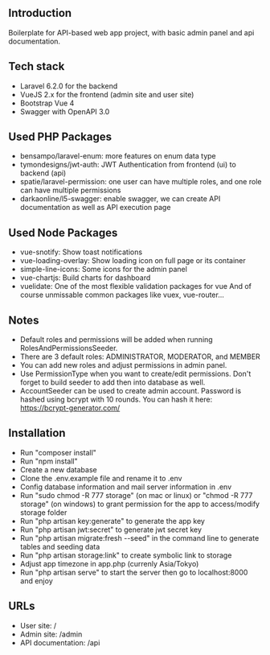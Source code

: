 ## Introduction
Boilerplate for API-based web app project, with basic admin panel and api documentation.

## Tech stack
- Laravel 6.2.0 for the backend
- VueJS 2.x for the frontend (admin site and user site)
- Bootstrap Vue 4
- Swagger with OpenAPI 3.0

## Used PHP Packages
- bensampo/laravel-enum: more features on enum data type
- tymondesigns/jwt-auth: JWT Authentication from frontend (ui) to backend (api)
- spatie/laravel-permission: one user can have multiple roles, and one role can have multiple permissions
- darkaonline/l5-swagger: enable swagger, we can create API documentation as well as API execution page

## Used Node Packages
- vue-snotify: Show toast notifications
- vue-loading-overlay: Show loading icon on full page or its container
- simple-line-icons: Some icons for the admin panel
- vue-chartjs: Build charts for dashboard
- vuelidate: One of the most flexible validation packages for vue
And of course unmissable common packages like vuex, vue-router...

## Notes
- Default roles and permissions will be added when running RolesAndPermissionsSeeder.
- There are 3 default roles: ADMINISTRATOR, MODERATOR, and MEMBER
- You can add new roles and adjust permissions in admin panel.
- Use PermissionType when you want to create/edit permissions. Don't forget to build seeder to add then into database as well.
- AccountSeeder can be used to create admin account. Password is hashed using bcrypt with 10 rounds. You can hash it here: https://bcrypt-generator.com/

## Installation
- Run "composer install"
- Run "npm install"
- Create a new database
- Clone the .env.example file and rename it to .env
- Config database information and mail server information in .env
- Run "sudo chmod -R 777 storage" (on mac or linux) or "chmod -R 777 storage" (on windows) to grant permission for the app to access/modify storage folder
- Run "php artisan key:generate" to generate the app key
- Run "php artisan jwt:secret" to generate jwt secret key
- Run "php artisan migrate:fresh --seed" in the command line to generate tables and seeding data
- Run "php artisan storage:link" to create symbolic link to storage
- Adjust app timezone in app.php (currenly Asia/Tokyo)
- Run "php artisan serve" to start the server then go to localhost:8000 and enjoy

## URLs
- User site: /
- Admin site: /admin
- API documentation: /api
